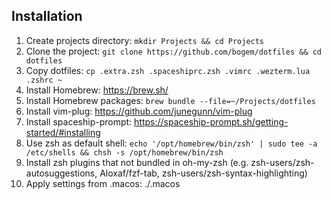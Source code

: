 ## Installation

1. Create projects directory: `mkdir Projects && cd Projects`
1. Clone the project: `git clone https://github.com/bogem/dotfiles && cd dotfiles`
1. Copy dotfiles: `cp .extra.zsh .spaceshiprc.zsh .vimrc .wezterm.lua .zshrc ~`
1. Install Homebrew: https://brew.sh/
1. Install Homebrew packages: `brew bundle --file=~/Projects/dotfiles`
1. Install vim-plug: https://github.com/junegunn/vim-plug
1. Install spaceship-prompt: https://spaceship-prompt.sh/getting-started/#installing
1. Use zsh as default shell: `echo '/opt/homebrew/bin/zsh' | sudo tee -a /etc/shells && chsh -s /opt/homebrew/bin/zsh`
1. Install zsh plugins that not bundled in oh-my-zsh (e.g. zsh-users/zsh-autosuggestions, Aloxaf/fzf-tab, zsh-users/zsh-syntax-highlighting)
1. Apply settings from .macos: ./.macos

